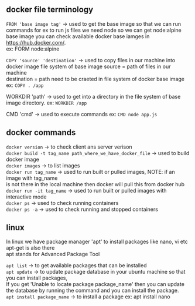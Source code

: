 docker file terminology
-----------------------
`FROM 'base image tag'` -> used to get the base image so that we can run commands
for ex to run js files we need node so we can get node:alpine base image
you can check available docker base iamges in https://hub.docker.com/. <br />
ex: FORM node:alpine

`COPY 'source' 'destination'` -> used to copy files in our machine into docker image file system of base image
source = path of files in our machine <br />
destination = path need to be craeted in file system of docker base image <br />
ex: `COPY . /app`

WORKDIR 'path' -> used to get into a directory in the file system of base image directory.
ex: `WORKDIR /app`

CMD 'cmd' -> used to execute commands
ex: `CMD node app.js`

docker commands
---------------
`docker version` -> to check client ans server verison <br />
`docker build -t tag_name path_where_we_have_docker_file` -> used to build docker image <br />
`docker images` -> to list images <br />
`docker run tag_name` -> used to run built or pulled images, NOTE: if an image with tag_name <br />
                       is not there in the local machine then docker will pull this from docker hub <br />
`docker run -it tag_name` -> used to run built or pulled images with interactive mode <br />
`docker ps` -> used to check running containers <br />
`docker ps -a` -> used to check running and stopped containers <br />


linux
------
In linux we have package manager 'apt' to install packages like nano, vi etc <br />
apt-get is also there <br />
apt stands for Advanced Package Tool <br />

`apt list` -> to get available packages that can be installed <br />
`apt update` -> to update package database in your ubuntu machine so that you can install packages, <br />
               If you get 'Unable to locate package package_name' then you can update the database by running the command and you can install the package. <br />
`apt install package_name` -> to install a package ex: apt install nano <br />
